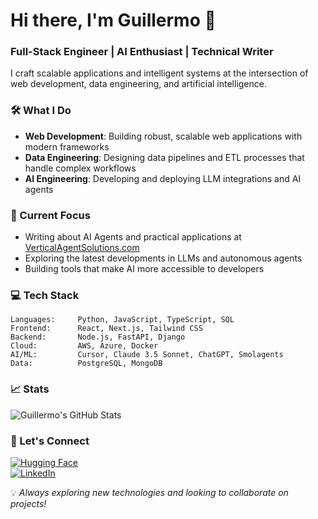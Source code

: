 # Hi there, I'm Guillermo 👋

### Full-Stack Engineer | AI Enthusiast | Technical Writer

I craft scalable applications and intelligent systems at the intersection of web development, data engineering, and artificial intelligence.

### 🛠️ What I Do

- **Web Development**: Building robust, scalable web applications with modern frameworks
- **Data Engineering**: Designing data pipelines and ETL processes that handle complex workflows
- **AI Engineering**: Developing and deploying LLM integrations and AI agents

### 🔭 Current Focus

- Writing about AI Agents and practical applications at [VerticalAgentSolutions.com](https://verticalagentsolutions.com/)
- Exploring the latest developments in LLMs and autonomous agents
- Building tools that make AI more accessible to developers

### 💻 Tech Stack

```text
Languages:     Python, JavaScript, TypeScript, SQL
Frontend:      React, Next.js, Tailwind CSS
Backend:       Node.js, FastAPI, Django
Cloud:         AWS, Azure, Docker
AI/ML:         Cursor, Claude 3.5 Sonnet, ChatGPT, Smolagents
Data:          PostgreSQL, MongoDB
```

### 📈 Stats

![Guillermo's GitHub Stats](https://github-readme-stats.vercel.app/api?username=guillearria&show_icons=true&theme=dark)

### 🤝 Let's Connect
[![Hugging Face](https://huggingface.co/datasets/huggingface/badges/resolve/main/follow-me-on-HF-sm.svg)](https://huggingface.co/guillearria)<br>
[![LinkedIn](https://custom-icon-badges.demolab.com/badge/LinkedIn-0A66C2?logo=linkedin-white&logoColor=fff)](https://www.linkedin.com/in/guillearria/)<br>

💡 *Always exploring new technologies and looking to collaborate on projects!*
